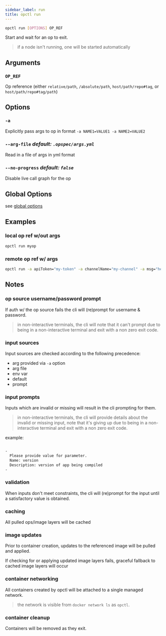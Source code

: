 ```yaml
---
sidebar_label: run
title: opctl run
---
```


```sh
opctl run [OPTIONS] OP_REF
```

Start and wait for an op to exit.

> if a node isn't running, one will be started automatically

## Arguments

### `OP_REF`
Op reference (either `relative/path`, `/absolute/path`, `host/path/repo#tag`, or `host/path/repo#tag/path`)

## Options

### `-a`
Explicitly pass args to op in format `-a NAME1=VALUE1 -a NAME2=VALUE2`

### `--arg-file` *default: `.opspec/args.yml`*
Read in a file of args in yml format

### `--no-progress` *default: `false`*
Disable live call graph for the op

## Global Options
see [global options](global-options.md)

## Examples

### local op ref w/out args
```sh
opctl run myop
```

### remote op ref w/ args
```sh
opctl run -a apiToken="my-token" -a channelName="my-channel" -a msg="hello!" github.com/opspec-pkgs/slack.chat.post-message#0.1.1
```

## Notes

### op source username/password prompt
If auth w/ the op source fails the cli will (re)prompt for username &
password.

> in non-interactive terminals, the cli will note that it can't prompt
> due to being in a non-interactive terminal and exit with a non zero
> exit code.

### input sources
Input sources are checked according to the following precedence:

- arg provided via `-a` option
- arg file
- env var
- default
- prompt

### input prompts
Inputs which are invalid or missing will result in the cli prompting for
them.

> in non-interactive terminals, the cli will provide details about the
> invalid or missing input, note that it's giving up due to being in a
> non-interactive terminal and exit with a non zero exit code.

example:

```sh

-
  Please provide value for parameter.
  Name: version
  Description: version of app being compiled
-
```

### validation
When inputs don't meet constraints, the cli will (re)prompt for the
input until a satisfactory value is obtained.

### caching
All pulled ops/image layers will be cached

### image updates
Prior to container creation, updates to the referenced image will be
pulled and applied.

If checking for or applying updated image layers fails, graceful
fallback to cached image layers will occur

### container networking
All containers created by opctl will be attached to a single managed
network.

> the network is visible from `docker network ls` as `opctl`.

### container cleanup
Containers will be removed as they exit.
